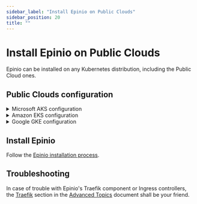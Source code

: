 ```yaml
---
sidebar_label: "Install Epinio on Public Clouds"
sidebar_position: 20
title: ""
---
```


# Install Epinio on Public Clouds

Epinio can be installed on any Kubernetes distribution, including the Public Cloud ones.

## Public Clouds configuration

<details>
<summary>Microsoft AKS configuration</summary>

### AKS prerequisites

* Epinio has been tested with AKS version **v1.21.9**
* To just try out Epinio, e.g. 2 **Standard_D2_v2** nodes are sufficient

### Create an AKS cluster

If you do not have an existing cluster, follow the [quickstart](https://docs.microsoft.com/en-us/azure/aks/kubernetes-walkthrough) to create an AKS cluster.

:::caution

In AKS, Epinio must be installed with an external registry because due to a [change](https://github.com/epinio/epinio/issues/1373#issuecomment-1105231113) in Azure, we cannot use internal registry anymore.

:::
</details>

<details>
<summary>Amazon EKS configuration</summary>

### EKS prerequisites

* Epinio has been tested with EKS version **v1.21**
* To just try out Epinio, e.g. 2 **t3a.large** nodes are sufficient

### Create an EKS cluster

If you do not have an existing cluster, follow the [quickstart](https://docs.aws.amazon.com/eks/latest/userguide/getting-started.html) to create an EKS cluster.
</details>

<details>
<summary>Google GKE configuration</summary>

### GKE prerequisites

* Epinio has been tested with GKE version **v1.21.9**
* To just try out Epinio, e.g. 1 **n2-standard-4** node is sufficient

### Create a GKE cluster

If you do not have an existing cluster, follow the [quickstart](https://cloud.google.com/kubernetes-engine/docs/quickstart) to create a GKE cluster.
</details>

## Install Epinio

Follow the [Epinio installation process](../installation/install_epinio.md).

## Troubleshooting

In case of trouble with Epinio's Traefik component or Ingress controllers, the [Traefik](../explanations/advanced.md#traefik) section in the [Advanced Topics](../explanations/advanced.md) document shall be your friend.
